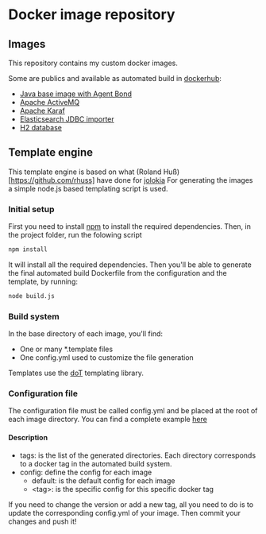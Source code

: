 # Docker image repository

## Images

This repository contains my custom docker images.

Some are publics and available as automated build in [dockerhub](https://hub.docker.com/u/arnaudeprez):

* [Java base image with Agent Bond](java-agent-bond/README.md)
* [Apache ActiveMQ](activemq/README.md)
* [Apache Karaf](karaf/README.md)
* [Elasticsearch JDBC importer](elasticsearch-jdbc-base/README.md)
* [H2 database](h2database/README.md)

## Template engine

This template engine is based on what (Roland Huß)[https://github.com/rhuss] have done for [jolokia](https://github.com/rhuss/docker-java-jolokia)
For generating the images a simple node.js based templating script is used.

### Initial setup

First you need to install [npm](https://www.npmjs.com) to install the required dependencies.
Then, in the project folder, run the folowing script

```sh
npm install
```

It will install all the required dependencies.
Then you'll be able to generate the final automated build Dockerfile from the configuration and the template, by running:

```sh
node build.js
```

### Build system

In the base directory of each image, you'll find:

* One or many *.template files
* One config.yml used to customize the file generation

Templates use the [doT](http://olado.github.io/doT/index.html) templating library.

### Configuration file

The configuration file must be called config.yml and be placed at the root of each image directory.
You can find a complete example [here](karaf/config.yml)

#### Description

* tags: is the list of the generated directories. Each directory corresponds to a docker tag in the automated build system.
* config: define the config for each image
	* default: is the default config for each image
	* \<tag\>: is the specific config for this specific docker tag

If you need to change the version or add a new tag, all you need to do is to update the corresponding config.yml of your image.
Then commit your changes and push it!
